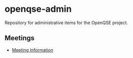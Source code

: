 # openqse-admin
Repository for administrative items for the OpenQSE project.

## Meetings

 * [Meeting Information](https://github.com/openQSE/openqse-admin/wiki)


